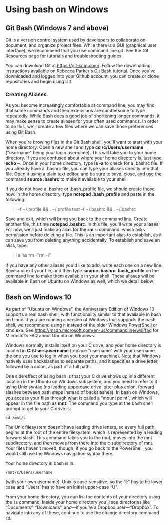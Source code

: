 # Using bash on Windows

## Git Bash (Windows 7 and above)

Git is a version control system used by developers to collaborate on, document, and organize project files.  While there is a GUI (graphical user interface), we recommend that you use command line git.  See the Git Resources page for tutorials and troubleshooting guides.

You can download Git at <https://git-scm.com/>.  Follow the downloading instructions available on Rebecca Parker's [Git Bash tutorial](http://newtfire.org/dh/explainGitShell.html#account).  Once you've downloaded and logged into your Github account, you can create or clone repositories and begin using Git.
### Creating Aliases

As you become increasingly comfortable at command line, you may find that some commands and their extensions are cumbersome to type repeatedly.  While Bash does a good job of shortening longer commands, it may make sense to create aliases for your often used commands.  In order to do this, we'll create a few files where we can save those preferences using Git Bash.

When you're browing files in the Git Bash shell, you'll want to start with your home directory.  Open a new shell and type **cd /c/Users/username** ("username" being your login username).  This will take you to your home directory.  If you are confused about where your home directory is, just type **echo ~**.  Once in your home directory, type **ls -a** to check for a .bashrc file.  If you already have a .bashrc file, you can type your aliases directly into that file.  Open it using a plain text editor, and be sure to save, close, and use the command **source .bashrc** to make it available to your shell.

If you do not have a .bashrc or .bash_profile file, we should create those now.  In the home directory, type **notepad .bash\_profile** and paste in the following:
>-f ~/.profile && . ~/.profile test -f ~/.bashrc && . ~/.bashrc

Save and exit, which will bring you back to the command line.  Create another file, this time **notepad .bashrc**.  In this file, you'll write your aliases.  For now, we'll just make an alias for the **rm -i** command, which asks permission before deleting a file.  This is an important alias to establish, as it can save you from deleting anything accidentally.  To establish and save an alias, type:
>alias rm="rm -i"

If you have any other aliases you'd like to add, write each one on a new line.  Save and exit your file, and then type **source .bashrc .bash\_profile** on the command line to make them available in your shell.  These aliases will be available in Bash on Ubuntu on Windows as well, which we detail below.


## Bash on Windows 10

As part of “Ubuntu on Windows”, the Anniversary Edition of Windows 10 supports a real bash shell, with functionality similar to that available in bash on Linux. If you are running a version of Windows that supports the bash shell, we recommend using it instead of the older Windows PowerShell or cmd.exe. See <https://msdn.microsoft.com/en-us/commandline/wsl/faq> for Microsoft’s FAQ about Ubuntu on Windows.

Windows normally installs itself on your C drive, and your home directory is located in **C:\Users\username** (replace “username” with your username, the one you use to log in when you boot your machine). Note that Windows natively uses backslashes to separate paths, and it specifies a drive letter, followed by a colon, as part of a full path.

One side effect of using bash is that your C drive shows up in a different location in the Ubuntu on Windows subsystem, and you need to refer to it using Unix syntax (no leading uppercase drive letter plus colon, forward slashes between path steps instead of backslashes). In bash on Windows, you access your files through what is called a “mount point”, which will appear in the file path as **mnt**. The command you type at the bash shell prompt to get to your C drive is:

	cd /mnt/c

The Unix filesystem doesn’t have leading drive letters, so every full path begins at the root of the entire filesystem, which is represented by a leading forward slash. This command takes you to the root, moves into the mnt subdirectory, and then moves from there into the c subdirectory of mnt. Your files haven’t moved, though; if you go back to the PowerShell, you would still use the Windows navigation syntax there.

Your home directory in bash is in:

	/mnt/c/Users/username

(with your own username). Unix is case-sensitive, so the “c” has to be lower case and “Users’ has to have an initial upper-case “U”.

From your home directory, you can list the contents of your directory using the `ls` command. Inside your home directory you'll see directories like “Documents”, “Downloads”, and—if you’re a Dropbox user—“Dropbox”. To navigate into any of these, continue to use the change directory command `cd`.